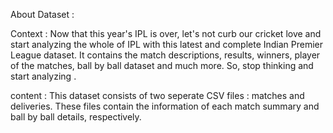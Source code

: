 About Dataset :

Context :
Now that this year's IPL is over, let's not curb our cricket love and start analyzing the whole of IPL with this latest and complete Indian Premier League dataset. It contains the match descriptions, results, winners, player of the matches, ball by ball dataset and much more. So, stop thinking and start analyzing .

content :
This dataset consists of two seperate CSV files : matches and deliveries. These files contain the information of each match summary and ball by ball details, respectively.



